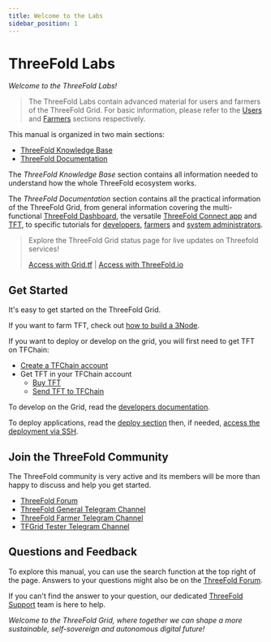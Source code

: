 ```yaml
---
title: Welcome to the Labs
sidebar_position: 1
---
```


# ThreeFold Labs

*Welcome to the ThreeFold Labs!*

> The ThreeFold Labs contain advanced material for users and farmers of the ThreeFold Grid. For basic information, please refer to the [Users](../users/docs/intro.md) and [Farmers](../farmers/docs/intro.md) sections respectively.

This manual is organized in two main sections: 

- [ThreeFold Knowledge Base](./knowledge_base/knowledge_base.md)
- [ThreeFold Documentation](./documentation/documentation.md)

The *ThreeFold Knowledge Base* section contains all information needed to understand how the whole ThreeFold ecosystem works. 

The *ThreeFold Documentation* section contains all the practical information of the ThreeFold Grid, from general information covering the multi-functional [ThreeFold Dashboard](./documentation/dashboard/dashboard.md), the versatile [ThreeFold Connect app](./documentation/tfconnect_toc/tfconnect_toc.md) and [TFT](./documentation/threefold_token/threefold_token.md), to specific tutorials for [developers](./documentation/developers/developers.md), [farmers](./documentation/farmers/farmers.md) and [system administrators](./documentation/system_administrators/system_administrators.md).

> Explore the ThreeFold Grid status page for live updates on Threefold services!
> 
> [Access with Grid.tf](https://status.grid.tf) | [Access with ThreeFold.io](https://status.threefold.io)

## Get Started

It's easy to get started on the ThreeFold Grid. 

If you want to farm TFT, check out [how to build a 3Node](./documentation/farmers/3node_building/3node_building.md). 

If you want to deploy or develop on the grid, you will first need to get TFT on TFChain:

- [Create a TFChain account](./documentation/dashboard/wallet_connector.md)
- Get TFT in your TFChain account
  - [Buy TFT](./documentation/threefold_token/buy_sell_tft/buy_sell_tft.md)
  - [Send TFT to TFChain](./documentation/threefold_token/tft_bridges/tft_bridges.md)

To develop on the Grid, read the [developers documentation](./documentation/developers/developers.md).

To deploy applications, read the [deploy section](./documentation/dashboard/deploy/deploy.md) then, if needed, [access the deployment via SSH](./documentation/system_administrators/tfgrid3_getstarted/ssh_guide/ssh_guide.md).

## Join the ThreeFold Community

The ThreeFold community is very active and its members will be more than happy to discuss and help you get started.

* [ThreeFold Forum](https://forum.threefold.io/)
* [ThreeFold General Telegram Channel](https://t.me/threefold)
* [ThreeFold Farmer Telegram Channel](https://t.me/threefoldfarmers)
* [TFGrid Tester Telegram Channel](https://t.me/threefoldtesting)

## Questions and Feedback

To explore this manual, you can use the search function at the top right of the page. Answers to your questions might also be on the [ThreeFold Forum](https://forum.threefold.io/).

If you can't find the answer to your question, our dedicated [ThreeFold Support](https://threefoldfaq.crisp.help/en/) team is here to help.

*Welcome to the ThreeFold Grid, where together we can shape a more sustainable, self-sovereign and autonomous digital future!*
